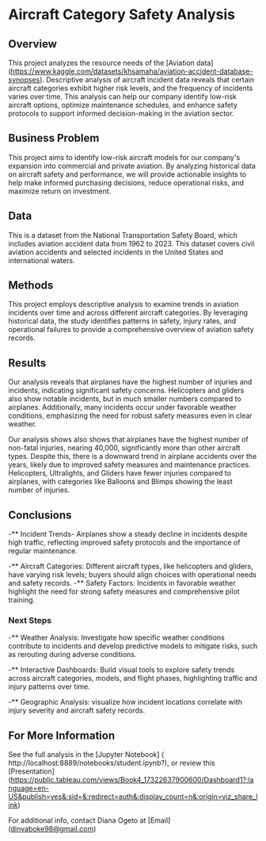 # Aircraft Category Safety Analysis


## Overview

This project analyzes the resource needs of the [Aviation data] (https://www.kaggle.com/datasets/khsamaha/aviation-accident-database-synopses). Descriptive analysis of aircraft incident data reveals that certain aircraft categories exhibit higher risk levels, and the frequency of incidents varies over time. This analysis can help our company identify low-risk aircraft options, optimize maintenance schedules, and enhance safety protocols to support informed decision-making in the aviation sector.


## Business Problem

This project aims to identify low-risk aircraft models for our company's expansion into commercial and private aviation. By analyzing historical data on aircraft safety and performance, we will provide actionable insights to help make informed purchasing decisions, reduce operational risks, and maximize return on investment.

## Data

This is a dataset from the National Transportation Safety Board, which includes aviation accident data from 1962 to 2023. This dataset covers civil aviation accidents and selected incidents in the United States and international waters.

## Methods 

This project employs descriptive analysis to examine trends in aviation incidents over time and across different aircraft categories. By leveraging historical data, the study identifies patterns in safety, injury rates, and operational failures to provide a comprehensive overview of aviation safety records.

## Results

Our analysis reveals that airplanes have the highest number of injuries and incidents, indicating significant safety concerns. Helicopters and gliders also show notable incidents, but in much smaller numbers compared to airplanes. Additionally, many incidents occur under favorable weather conditions, emphasizing the need for robust safety measures even in clear weather.

Our analysis shows also shows that airplanes have the highest number of non-fatal injuries, nearing 40,000, significantly more than other aircraft types. Despite this, there is a downward trend in airplane accidents over the years, likely due to improved safety measures and maintenance practices. Helicopters, Ultralights, and Gliders have fewer injuries compared to airplanes, with categories like Balloons and Blimps showing the least number of injuries.

## Conclusions

-** Incident Trends- Airplanes show a steady decline in incidents despite high traffic, reflecting improved safety protocols and the importance of regular maintenance.

-** Aircraft Categories: Different aircraft types, like helicopters and gliders, have varying risk levels; buyers should align choices with operational needs and safety records.
-** Safety Factors: Incidents in favorable weather highlight the need for strong safety measures and comprehensive pilot training.

### Next Steps 

-** Weather Analysis: Investigate how specific weather conditions contribute to incidents and develop predictive models to mitigate risks, such as rerouting during adverse conditions.

-** Interactive Dashboards: Build visual tools to explore safety trends across aircraft categories, models, and flight phases, highlighting traffic and injury patterns over time.

-** Geographic Analysis: visualize how incident locations correlate with injury severity and aircraft safety records.

## For More Information

See the full analysis in the [Jupyter Notebook] (  http://localhost:8889/notebooks/student.ipynb?), or review this [Presentation] (https://public.tableau.com/views/Book4_17322637900600/Dashboard1?:language=en-US&publish=yes&:sid=&:redirect=auth&:display_count=n&:origin=viz_share_link)

For additional info, contact Diana Ogeto at [Email] (dinyaboke98@gmail.com)





